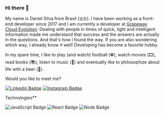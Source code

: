 ### Hi there 👋

My name is Daniel Silva from Brasil (🇧🇷). I have been working as a front-end developer since 2017 and I am currently a developer at [Grapeway Cloud Evolution](https://www.grapeway.com.br). Dealing with people in times of quick, light and intelligent information made me understand that success and the answers are actually in the questions. And that's how I found the way. If you are also wondering which way, I already know it well!
Developing has become a favorite hobby.

In my spare time, I like to play (and watch) football (⚽️), watch movies (🎞️), read books (📚), listen to music (🎵) and eventually like to philosophize about life with a beer (🍺).

Would you like to meet me?

[![Linkedin Badge](https://img.shields.io/badge/LinkedIn-0077B5?style=for-the-badge&logo=linkedin&logoColor=white&link=https://www.linkedin.com/in/ramonxm/)](https://www.linkedin.com/in/daniel-silva-dxp/)
[![Instagram Badge](https://img.shields.io/badge/Instagram-E4405F?style=for-the-badge&logo=instagram&logoColor=white&link=https://www.instagram.com/ramonxm/)](https://www.instagram.com/daniel.dxp/)

Technologies**

![JavaScript Badge](https://img.shields.io/badge/JavaScript-F7DF1E?style=for-the-badge&logo=javascript&logoColor=black) ![React Badge](https://img.shields.io/badge/React-20232A?style=for-the-badge&logo=react&logoColor=61DAFB) ![Node Badge](https://img.shields.io/badge/Node.js-43853D?style=for-the-badge&logo=node.js&logoColor=white)

<br>

<!--
**daniel-silva-dxp/daniel-silva-dxp** is a ✨ _special_ ✨ repository because its `README.md` (this file) appears on your GitHub profile.

Here are some ideas to get you started:

- 🔭 I’m currently working on ...
- 🌱 I’m currently learning ...
- 👯 I’m looking to collaborate on ...
- 🤔 I’m looking for help with ...
- 💬 Ask me about ...
- 📫 How to reach me: ...
- 😄 Pronouns: ...
- ⚡ Fun fact: ...
-->
